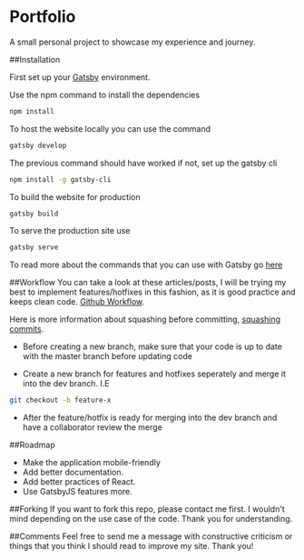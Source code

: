 # Portfolio

A small personal project to showcase my experience and journey.

##Installation

First set up your [Gatsby](https://www.gatsbyjs.org/tutorial/) environment.

Use the npm command to install the dependencies
```sh
npm install 
```
To host the website locally you can use the command
```sh
gatsby develop
```

The previous command should have worked if not, set up the gatsby cli
```sh
npm install -g gatsby-cli
```

To build the website for production
```sh
gatsby build
```

To serve the production site use
```sh
gatsby serve
```

To read more about the commands that you can use with Gatsby go [here](https://www.gatsbyjs.org/docs/gatsby-cli/)

##Workflow
You can take a look at these articles/posts, I will be trying my best to implement features/hotfixes in this fashion, as it is good practice and keeps clean code. [Github Workflow](https://medium.com/@patrickporto/4-branching-workflows-for-git-30d0aaee7bf).

Here is more information about squashing before committing, [squashing commits](https://softwareengineering.stackexchange.com/questions/263164/why-squash-git-commits-for-pull-requests).

- Before creating a new branch, make sure that your code is up to date with the master branch before updating code

- Create a new branch for features and hotfixes seperately and merge it into the dev branch. I.E
```sh
git checkout -b feature-x
```
- After the feature/hotfix is ready for merging into the dev branch and have a collaborator review the merge

##Roadmap
- Make the application mobile-friendly
- Add better documentation.
- Add better practices of React.
- Use GatsbyJS features more.

##Forking
If you want to fork this repo, please contact me first. I wouldn't mind depending on the use case of the code. Thank you for understanding.

##Comments
Feel free to send me a message with constructive criticism or things that you think I should read to improve my site. Thank you!
